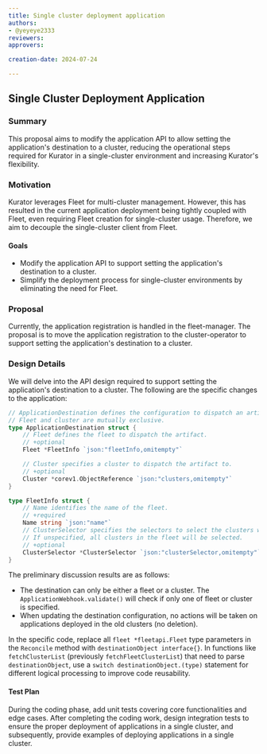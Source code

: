 ```yaml
---
title: Single cluster deployment application
authors:
- @yeyeye2333
reviewers:
approvers:

creation-date: 2024-07-24

---
```


## Single Cluster Deployment Application

### Summary

This proposal aims to modify the application API to allow setting the application's destination to a cluster, reducing the operational steps required for Kurator in a single-cluster environment and increasing Kurator's flexibility.

### Motivation

Kurator leverages Fleet for multi-cluster management. However, this has resulted in the current application deployment being tightly coupled with Fleet, even requiring Fleet creation for single-cluster usage. Therefore, we aim to decouple the single-cluster client from Fleet.

#### Goals

- Modify the application API to support setting the application's destination to a cluster.
- Simplify the deployment process for single-cluster environments by eliminating the need for Fleet.

### Proposal

Currently, the application registration is handled in the fleet-manager. The proposal is to move the application registration to the cluster-operator to support setting the application's destination to a cluster.

### Design Details

We will delve into the API design required to support setting the application's destination to a cluster. The following are the specific changes to the application:

```go
// ApplicationDestination defines the configuration to dispatch an artifact to a fleet or specific clusters.
// Fleet and cluster are mutually exclusive.
type ApplicationDestination struct {
	// Fleet defines the fleet to dispatch the artifact.
	// +optional
	Fleet *FleetInfo `json:"fleetInfo,omitempty"`

	// Cluster specifies a cluster to dispatch the artifact to.
	// +optional
	Cluster *corev1.ObjectReference `json:"clusters,omitempty"`
}

type FleetInfo struct {
	// Name identifies the name of the fleet.
	// +required
	Name string `json:"name"`
	// ClusterSelector specifies the selectors to select the clusters within the fleet.
	// If unspecified, all clusters in the fleet will be selected.
	// +optional
	ClusterSelector *ClusterSelector `json:"clusterSelector,omitempty"`
}
```

The preliminary discussion results are as follows:

- The destination can only be either a fleet or a cluster. The `ApplicationWebhook.validate()` will check if only one of fleet or cluster is specified.
- When updating the destination configuration, no actions will be taken on applications deployed in the old clusters (no deletion).

In the specific code, replace all `fleet *fleetapi.Fleet` type parameters in the `Reconcile` method with `destinationObject interface{}`. In functions like `fetchClusterList` (previously `fetchFleetClusterList`) that need to parse `destinationObject`, use a `switch destinationObject.(type)` statement for different logical processing to improve code reusability.

#### Test Plan

During the coding phase, add unit tests covering core functionalities and edge cases. After completing the coding work, design integration tests to ensure the proper deployment of applications in a single cluster, and subsequently, provide examples of deploying applications in a single cluster.
